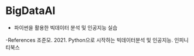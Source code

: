 # BigDataAI
- 파이썬을 활용한 빅데이터 분석 및 인공지능 실습

-References 조준모. 2021. Python으로 시작하는 빅데이터분석 및 인공지능. 인피니티북스
